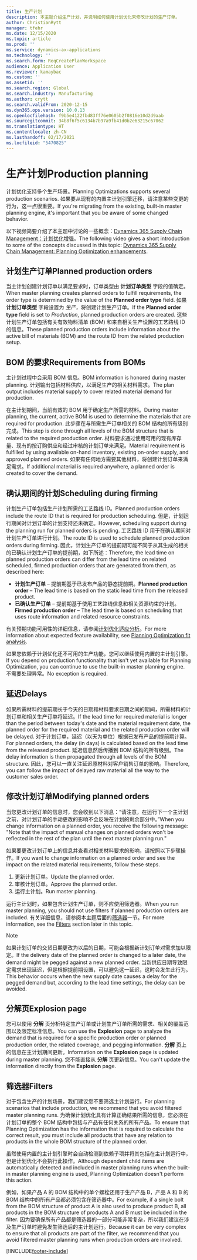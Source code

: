 ```yaml
---
title: 生产计划
description: 本主题介绍生产计划，并说明如何使用计划优化来修改计划的生产订单。
author: ChristianRytt
manager: tfehr
ms.date: 12/15/2020
ms.topic: article
ms.prod: ''
ms.service: dynamics-ax-applications
ms.technology: ''
ms.search.form: ReqCreatePlanWorkspace
audience: Application User
ms.reviewer: kamaybac
ms.custom: ''
ms.assetid: ''
ms.search.region: Global
ms.search.industry: Manufacturing
ms.author: crytt
ms.search.validFrom: 2020-12-15
ms.dyn365.ops.version: 10.0.13
ms.openlocfilehash: f9b5e4122fbd83ff76e0605b2f0816e10d2d9aab
ms.sourcegitcommit: 34b8f6f5c6134b7b97a9fb41d0b2e63215c67062
ms.translationtype: HT
ms.contentlocale: zh-CN
ms.lasthandoff: 02/17/2021
ms.locfileid: "5470825"
---
```

# <a name="production-planning"></a><span data-ttu-id="31856-103">生产计划</span><span class="sxs-lookup"><span data-stu-id="31856-103">Production planning</span></span>

<span data-ttu-id="31856-104">计划优化支持多个生产场景。</span><span class="sxs-lookup"><span data-stu-id="31856-104">Planning Optimizations supports several production scenarios.</span></span> <span data-ttu-id="31856-105">如果要从现有的内置主计划引擎迁移，请注意某些变更的行为，这一点很重要。</span><span class="sxs-lookup"><span data-stu-id="31856-105">If you're migrating from the existing, built-in master planning engine, it's important that you be aware of some changed behavior.</span></span>

<span data-ttu-id="31856-106">以下视频简要介绍了本主题中讨论的一些概念：[Dynamics 365 Supply Chain Management：计划优化增强](https://youtu.be/u1pcmZuZBTw)。</span><span class="sxs-lookup"><span data-stu-id="31856-106">The following video gives a short introduction to some of the concepts discussed in this topic: [Dynamics 365 Supply Chain Management: Planning Optimization enhancements](https://youtu.be/u1pcmZuZBTw).</span></span>

## <a name="planned-production-orders"></a><span data-ttu-id="31856-107">计划生产订单</span><span class="sxs-lookup"><span data-stu-id="31856-107">Planned production orders</span></span>

<span data-ttu-id="31856-108">当主计划创建计划订单以满足要求时，订单类型由 **计划订单类型** 字段的值确定。</span><span class="sxs-lookup"><span data-stu-id="31856-108">When master planning creates planned orders to fulfill requirements, the order type is determined by the value of the **Planned order type** field.</span></span> <span data-ttu-id="31856-109">如果 **计划订单类型** 字段设置为 *生产*，将创建计划生产订单。</span><span class="sxs-lookup"><span data-stu-id="31856-109">If the **Planned order type** field is set to *Production*, planned production orders are created.</span></span> <span data-ttu-id="31856-110">这些计划生产订单包括有关有效物料清单 (BOM) 和来自相关生产设置的工艺路线 ID 的信息。</span><span class="sxs-lookup"><span data-stu-id="31856-110">These planned production orders include information about the active bill of materials (BOM) and the route ID from the related production setup.</span></span>

## <a name="requirements-from-boms"></a><span data-ttu-id="31856-111">BOM 的要求</span><span class="sxs-lookup"><span data-stu-id="31856-111">Requirements from BOMs</span></span>

<span data-ttu-id="31856-112">主计划过程中会采用 BOM 信息。</span><span class="sxs-lookup"><span data-stu-id="31856-112">BOM information is honored during master planning.</span></span> <span data-ttu-id="31856-113">计划输出包括材料供应，以满足生产的相关材料需求。</span><span class="sxs-lookup"><span data-stu-id="31856-113">The plan output includes material supply to cover related material demand for production.</span></span>

<span data-ttu-id="31856-114">在主计划期间，当前有效的 BOM 用于确定生产所需的材料。</span><span class="sxs-lookup"><span data-stu-id="31856-114">During master planning, the current, active BOM is used to determine the materials that are required for production.</span></span> <span data-ttu-id="31856-115">此步骤在与所需生产订单相关的 BOM 结构的所有级别完成。</span><span class="sxs-lookup"><span data-stu-id="31856-115">This step is done through all levels of the BOM structure that is related to the required production order.</span></span> <span data-ttu-id="31856-116">材料要求通过使用可用的现有库存量、现有的按订购供应和经过审核的计划订单来满足。</span><span class="sxs-lookup"><span data-stu-id="31856-116">Material requirement is fulfilled by using available on-hand inventory, existing on-order supply, and approved planned orders.</span></span> <span data-ttu-id="31856-117">如果有任何地方需要其他材料，将创建计划订单来满足需求。</span><span class="sxs-lookup"><span data-stu-id="31856-117">If additional material is required anywhere, a planned order is created to cover the demand.</span></span>

## <a name="scheduling-during-firming"></a><span data-ttu-id="31856-118">确认期间的计划</span><span class="sxs-lookup"><span data-stu-id="31856-118">Scheduling during firming</span></span>

<span data-ttu-id="31856-119">计划生产订单包括生产计划所需的工艺路线 ID。</span><span class="sxs-lookup"><span data-stu-id="31856-119">Planned production orders include the route ID that is required for production scheduling.</span></span> <span data-ttu-id="31856-120">但是，计划运行期间对计划订单的计划支持还未确定。</span><span class="sxs-lookup"><span data-stu-id="31856-120">However, scheduling support during the planning run for planned orders is pending.</span></span> <span data-ttu-id="31856-121">工艺路线 ID 用于在确认期间对计划生产订单进行计划。</span><span class="sxs-lookup"><span data-stu-id="31856-121">The route ID is used to schedule planned production orders during firming.</span></span> <span data-ttu-id="31856-122">因此，计划生产订单的提前期可能不同于从其生成的相关的已确认计划生产订单的提前期，如下所述：</span><span class="sxs-lookup"><span data-stu-id="31856-122">Therefore, the lead time on planned production orders can differ from the lead time on related scheduled, firmed production orders that are generated from them, as described here:</span></span>

- <span data-ttu-id="31856-123">**计划生产订单** – 提前期基于已发布产品的静态提前期。</span><span class="sxs-lookup"><span data-stu-id="31856-123">**Planned production order** – The lead time is based on the static lead time from the released product.</span></span>
- <span data-ttu-id="31856-124">**已确认生产订单** – 提前期基于使用工艺路线信息和相关资源约束的计划。</span><span class="sxs-lookup"><span data-stu-id="31856-124">**Firmed production order** – The lead time is based on scheduling that uses route information and related resource constraints.</span></span>

<span data-ttu-id="31856-125">有关预期功能可用性的详细信息，请参阅[计划优化适应分析](planning-optimization-fit-analysis.md)。</span><span class="sxs-lookup"><span data-stu-id="31856-125">For more information about expected feature availability, see [Planning Optimization fit analysis](planning-optimization-fit-analysis.md).</span></span>

<span data-ttu-id="31856-126">如果您依赖于计划优化还不可用的生产功能，您可以继续使用内置的主计划引擎。</span><span class="sxs-lookup"><span data-stu-id="31856-126">If you depend on production functionality that isn't yet available for Planning Optimization, you can continue to use the built-in master planning engine.</span></span> <span data-ttu-id="31856-127">不需要处理异常。</span><span class="sxs-lookup"><span data-stu-id="31856-127">No exception is required.</span></span>

## <a name="delays"></a><span data-ttu-id="31856-128">延迟</span><span class="sxs-lookup"><span data-stu-id="31856-128">Delays</span></span>

<span data-ttu-id="31856-129">如果所需材料的提前期长于今天的日期和材料要求日期之间的期间，所需材料的计划订单和相关生产订单将延迟。</span><span class="sxs-lookup"><span data-stu-id="31856-129">If the lead time for required material is longer than the period between today's date and the material requirement date, the planned order for the required material and the related production order will be delayed.</span></span> <span data-ttu-id="31856-130">对于计划订单，延迟（以天为单位）根据已发布产品的提前期计算。</span><span class="sxs-lookup"><span data-stu-id="31856-130">For planned orders, the delay (in days) is calculated based on the lead time from the released product.</span></span> <span data-ttu-id="31856-131">延迟信息然后传播到 BOM 结构的所有级别。</span><span class="sxs-lookup"><span data-stu-id="31856-131">The delay information is then propagated through all levels of the BOM structure.</span></span> <span data-ttu-id="31856-132">因此，您可以一直关注延迟原材料对客户销售订单的影响。</span><span class="sxs-lookup"><span data-stu-id="31856-132">Therefore, you can follow the impact of delayed raw material all the way to the customer sales order.</span></span>

## <a name="modifying-planned-orders"></a><span data-ttu-id="31856-133">修改计划订单</span><span class="sxs-lookup"><span data-stu-id="31856-133">Modifying planned orders</span></span>

<span data-ttu-id="31856-134">当您更改计划订单的信息时，您会收到以下消息：“请注意，在运行下一个主计划之前，对计划订单的手动更改的影响不会反映在计划的剩余部分中。”</span><span class="sxs-lookup"><span data-stu-id="31856-134">When you change information on a planned order, you receive the following message: "Note that the impact of manual changes on planned orders won't be reflected in the rest of the plan until the next master planning run."</span></span>

<span data-ttu-id="31856-135">如果要更改计划订单上的信息并查看对相关材料要求的影响，请按照以下步骤操作。</span><span class="sxs-lookup"><span data-stu-id="31856-135">If you want to change information on a planned order and see the impact on the related material requirements, follow these steps.</span></span>

1. <span data-ttu-id="31856-136">更新计划订单。</span><span class="sxs-lookup"><span data-stu-id="31856-136">Update the planned order.</span></span>
2. <span data-ttu-id="31856-137">审核计划订单。</span><span class="sxs-lookup"><span data-stu-id="31856-137">Approve the planned order.</span></span>
3. <span data-ttu-id="31856-138">运行主计划。</span><span class="sxs-lookup"><span data-stu-id="31856-138">Run master planning.</span></span>

<span data-ttu-id="31856-139">运行主计划时，如果包含计划生产订单，则不应使用筛选器。</span><span class="sxs-lookup"><span data-stu-id="31856-139">When you run master planning, you should not use filters if planned production orders are included.</span></span> <span data-ttu-id="31856-140">有关详细信息，请参阅本主题后面的[筛选器](#filters)一节。</span><span class="sxs-lookup"><span data-stu-id="31856-140">For more information, see the [Filters](#filters) section later in this topic.</span></span>

> [!NOTE]
> <span data-ttu-id="31856-141">如果计划订单的交货日期更改为以后的日期，可能会根据新计划订单对需求加以限定。</span><span class="sxs-lookup"><span data-stu-id="31856-141">If the delivery date of the planned order is changed to a later date, the demand might be pegged against a new planned order.</span></span> <span data-ttu-id="31856-142">当新供应日期导致限定需求出现延迟，但是根据提前期设置，可以避免这一延迟，这时会发生此行为。</span><span class="sxs-lookup"><span data-stu-id="31856-142">This behavior occurs when the new supply date causes a delay for the pegged demand but, according to the lead time settings, the delay can be avoided.</span></span>

## <a name="explosion-page"></a><span data-ttu-id="31856-143">分解页</span><span class="sxs-lookup"><span data-stu-id="31856-143">Explosion page</span></span>

<span data-ttu-id="31856-144">您可以使用 **分解** 页分析特定生产订单或计划生产订单所需的需求、相关的覆盖范围以及限定标准信息。</span><span class="sxs-lookup"><span data-stu-id="31856-144">You can use the **Explosion** page to analyze the demand that is required for a specific production order or planned production order, the related coverage, and pegging information.</span></span> <span data-ttu-id="31856-145">**分解** 页上的信息在主计划期间更新。</span><span class="sxs-lookup"><span data-stu-id="31856-145">Information on the **Explosion** page is updated during master planning.</span></span> <span data-ttu-id="31856-146">您不能直接从 **分解** 页更新信息。</span><span class="sxs-lookup"><span data-stu-id="31856-146">You can't update the information directly from the **Explosion** page.</span></span>

## <a name="filters"></a><a name="filters"></a><span data-ttu-id="31856-147">筛选器</span><span class="sxs-lookup"><span data-stu-id="31856-147">Filters</span></span>

<span data-ttu-id="31856-148">对于包含生产的计划场景，我们建议您不要筛选主计划运行。</span><span class="sxs-lookup"><span data-stu-id="31856-148">For planning scenarios that include production, we recommend that you avoid filtered master planning runs.</span></span> <span data-ttu-id="31856-149">为确保计划优化具有计算正确结果所需的信息，您必须在计划订单的整个 BOM 结构中包括与产品有任何关系的所有产品。</span><span class="sxs-lookup"><span data-stu-id="31856-149">To ensure that Planning Optimization has the information that is required to calculate the correct result, you must include all products that have any relation to products in the whole BOM structure of the planned order.</span></span>

<span data-ttu-id="31856-150">虽然使用内置的主计划引擎时会自动检测到依赖子项并将其包括在主计划运行中，但是计划优化不会执行此操作。</span><span class="sxs-lookup"><span data-stu-id="31856-150">Although dependent child items are automatically detected and included in master planning runs when the built-in master planning engine is used, Planning Optimization doesn't perform this action.</span></span>

<span data-ttu-id="31856-151">例如，如果产品 A 的 BOM 结构中的单个螺栓还用于生产产品 B，产品 A 和 B 的 BOM 结构中的所有产品都必须包含在筛选器中。</span><span class="sxs-lookup"><span data-stu-id="31856-151">For example, if a single bolt from the BOM structure of product A is also used to produce product B, all products in the BOM structure of products A and B must be included in the filter.</span></span> <span data-ttu-id="31856-152">因为要确保所有产品都是筛选器的一部分可能非常复杂，所以我们建议在涉及生产订单时避免发生筛选后的主计划运行。</span><span class="sxs-lookup"><span data-stu-id="31856-152">Because it can be very complex to ensure that all products are part of the filter, we recommend that you avoid filtered master planning runs when production orders are involved.</span></span>


[!INCLUDE[footer-include](../../../includes/footer-banner.md)]